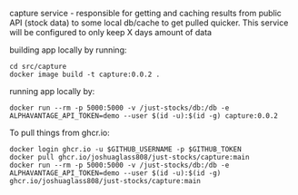 capture service - responsible for  getting and caching results from public API (stock data) to some local db/cache to get pulled quicker. 
This service will be configured to only keep X days amount of data

building app locally by running:
```
cd src/capture
docker image build -t capture:0.0.2 .
```

running app locally by:
```
docker run --rm -p 5000:5000 -v /just-stocks/db:/db -e ALPHAVANTAGE_API_TOKEN=demo --user $(id -u):$(id -g) capture:0.0.2 
```

To pull things from ghcr.io:
```
docker login ghcr.io -u $GITHUB_USERNAME -p $GITHUB_TOKEN 
docker pull ghcr.io/joshuaglass808/just-stocks/capture:main
docker run --rm -p 5000:5000 -v /just-stocks/db:/db -e ALPHAVANTAGE_API_TOKEN=demo --user $(id -u):$(id -g) ghcr.io/joshuaglass808/just-stocks/capture:main
```